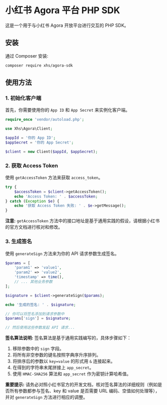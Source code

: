 # 小红书 Agora 平台 PHP SDK

这是一个用于与小红书 Agora 开放平台进行交互的 PHP SDK。

## 安装

通过 Composer 安装:

```bash
composer require xhs/agora-sdk
```

## 使用方法

### 1. 初始化客户端

首先，你需要使用你的 `App ID` 和 `App Secret` 来实例化客户端。

```php
require_once 'vendor/autoload.php';

use Xhs\Agora\Client;

$appId = '你的 App ID';
$appSecret = '你的 App Secret';

$client = new Client($appId, $appSecret);
```

### 2. 获取 Access Token

使用 `getAccessToken` 方法来获取 `access_token`。

```php
try {
    $accessToken = $client->getAccessToken();
    echo 'Access Token: ' . $accessToken;
} catch (Exception $e) {
    echo '获取 Access Token 失败: ' . $e->getMessage();
}
```
**注意:** `getAccessToken` 方法中的接口地址是基于通用实践的假设，请根据小红书的官方文档进行核对和修改。

### 3. 生成签名

使用 `generateSign` 方法来为你的 API 请求参数生成签名。

```php
$params = [
    'param1' => 'value1',
    'param2' => 'value2',
    'timestamp' => time(),
    // ... 其他业务参数
];

$signature = $client->generateSign($params);

echo '生成的签名: ' . $signature;

// 你可以将签名添加到请求参数中
$params['sign'] = $signature;

// 然后使用这些参数发起 API 请求...
```

**签名算法说明:**
签名算法是基于通用实践编写的，具体步骤如下：
1.  移除参数中的 `sign` 字段。
2.  将所有非空参数的键名按照字典序升序排列。
3.  将排序后的参数以 `key=value` 的形式用 `&` 连接起来。
4.  在得到的字符串末尾拼接上 `app_secret`。
5.  使用 `HMAC-SHA256` 算法和 `app_secret` 作为密钥计算哈希值。

**重要提示:** 请务必对照小红书官方的开发文档，核对签名算法的详细规则（例如是否所有参数都参与签名、key 和 value 是否需要 URL 编码、空值如何处理等），并对 `generateSign` 方法进行相应的调整。 